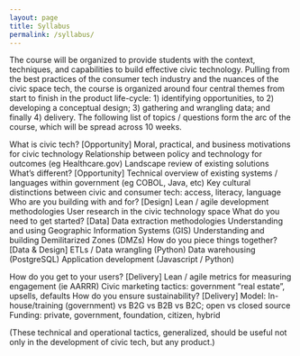 ```yaml
---
layout: page
title: Syllabus
permalink: /syllabus/
---
```


The course will be organized to provide students with the context, techniques, and capabilities to build effective civic technology. Pulling from the best practices of the consumer tech industry and the nuances of the civic space tech, the course is organized around four central themes from start to finish in the product life-cycle: 1) identifying opportunities, to 2) developing a conceptual design; 3) gathering and wrangling data; and finally 4) delivery. The following list of topics / questions form the arc of the course, which will be spread across 10 weeks.
 
What is civic tech? [Opportunity]
Moral, practical, and business motivations for civic technology
Relationship between policy and technology for outcomes (eg Healthcare.gov)
Landscape review of existing solutions
What’s different? [Opportunity]
Technical overview of existing systems / languages within government (eg COBOL, Java, etc)
Key cultural distinctions between civic and consumer tech: access, literacy, language
Who are you building with and for? [Design]
Lean / agile development methodologies
User research in the civic technology space
What do you need to get started? [Data]
Data extraction methodologies
Understanding and using Geographic Information Systems (GIS)
Understanding and building Demilitarized Zones (DMZs)
How do you piece things together? [Data & Design]
ETLs / Data wrangling (Python)
Data warehousing (PostgreSQL)
Application development (Javascript / Python)


How do you get to your users? [Delivery]
Lean / agile metrics for measuring engagement (ie AARRR)
Civic marketing tactics: government “real estate”, upsells, defaults
How do you ensure sustainability? [Delivery]
Model: In-house/training (government) vs B2G vs B2B vs B2C; open vs closed source
Funding: private, government, foundation, citizen, hybrid
 
(These technical and operational tactics, generalized, should be useful not only in the development of civic tech, but any product.)
